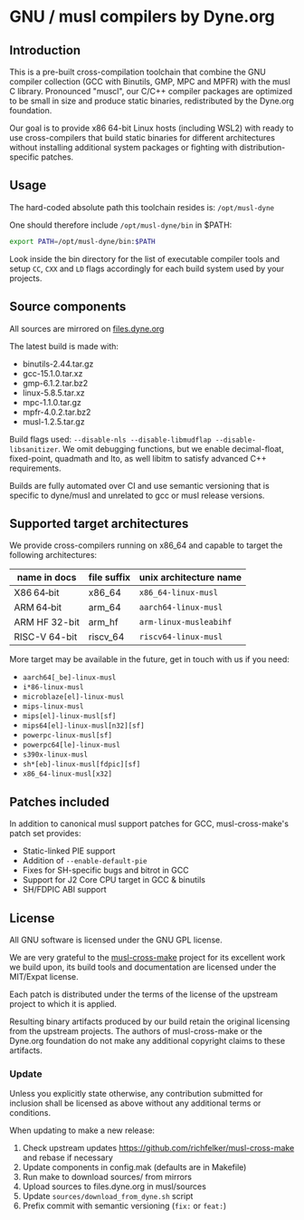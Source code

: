 # GNU / musl compilers by Dyne.org

## Introduction

This is a pre-built cross-compilation toolchain that combine the GNU
compiler collection (GCC with Binutils, GMP, MPC and MPFR) with the
musl C library. Pronounced "muscl", our C/C++ compiler packages are
optimized to be small in size and produce static binaries,
redistributed by the Dyne.org foundation.

Our goal is to provide x86 64-bit Linux hosts (including WSL2) with
ready to use cross-compilers that build static binaries for different
architectures without installing additional system packages or
fighting with distribution-specific patches.

## Usage

The hard-coded absolute path this toolchain resides is: `/opt/musl-dyne`

One should therefore include `/opt/musl-dyne/bin` in $PATH:
```sh
export PATH=/opt/musl-dyne/bin:$PATH
```

Look inside the bin directory for the list of executable compiler
tools and setup `CC`, `CXX` and `LD` flags accordingly for each build
system used by your projects.

## Source components

All sources are mirrored on [files.dyne.org](https://files.dyne.org/musl?dir=musl/sources)

The latest build is made with:

- binutils-2.44.tar.gz
- gcc-15.1.0.tar.xz
- gmp-6.1.2.tar.bz2
- linux-5.8.5.tar.xz
- mpc-1.1.0.tar.gz
- mpfr-4.0.2.tar.bz2
- musl-1.2.5.tar.gz

Build flags used: `--disable-nls --disable-libmudflap
--disable-libsanitizer`.  We omit debugging functions, but we enable
decimal-float, fixed-point, quadmath and lto, as well libitm to
satisfy advanced C++ requirements.

Builds are fully automated over CI and use semantic versioning that is
specific to dyne/musl and unrelated to gcc or musl release versions.

## Supported target architectures

We provide cross-compilers running on x86_64 and capable to target the
following architectures:

| name in docs  | file suffix | unix architecture name |
|---------------|-------------|------------------------|
| X86 64‑bit    | x86_64      | `x86_64-linux-musl`    |
| ARM 64‑bit    | arm_64      | `aarch64-linux-musl`   |
| ARM HF 32-bit | arm_hf      | `arm-linux-musleabihf` |
| RISC-V 64-bit | riscv_64    | `riscv64-linux-musl`   |

More target may be available in the future, get in touch with us if
you need:

- `aarch64[_be]-linux-musl`
- `i*86-linux-musl`
- `microblaze[el]-linux-musl`
- `mips-linux-musl`
- `mips[el]-linux-musl[sf]`
- `mips64[el]-linux-musl[n32][sf]`
- `powerpc-linux-musl[sf]`
- `powerpc64[le]-linux-musl`
- `s390x-linux-musl`
- `sh*[eb]-linux-musl[fdpic][sf]`
- `x86_64-linux-musl[x32]`

## Patches included

In addition to canonical musl support patches for GCC,
musl-cross-make's patch set provides:

- Static-linked PIE support
- Addition of `--enable-default-pie`
- Fixes for SH-specific bugs and bitrot in GCC
- Support for J2 Core CPU target in GCC & binutils
- SH/FDPIC ABI support


## License

All GNU software is licensed under the GNU GPL license.

We are very grateful to the
[musl-cross-make](https://github.com/richfelker/musl-cross-make)
project for its excellent work we build upon, its build tools and
documentation are licensed under the MIT/Expat license.

Each patch is distributed under the terms of the license of the
upstream project to which it is applied.

Resulting binary artifacts produced by our build retain the original
licensing from the upstream projects. The authors of musl-cross-make
or the Dyne.org foundation do not make any additional copyright claims
to these artifacts.

### Update

Unless you explicitly state otherwise, any contribution submitted for
inclusion shall be licensed as above without any additional terms or
conditions.

When updating to make a new release:

1. Check upstream updates https://github.com/richfelker/musl-cross-make and rebase if necessary
2. Update components in config.mak (defaults are in Makefile)
3. Run make to download sources/ from mirrors
4. Upload sources to files.dyne.org in musl/sources
5. Update `sources/download_from_dyne.sh` script
6. Prefix commit with semantic versioning (`fix:` or `feat:`)
